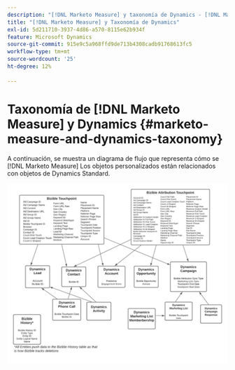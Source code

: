 ```yaml
---
description: "[!DNL Marketo Measure] y taxonomía de Dynamics - [!DNL Marketo Measure]"
title: "[!DNL Marketo Measure] y Taxonomía de Dynamics"
exl-id: 5d211710-3937-4d86-a570-8115e62b934f
feature: Microsoft Dynamics
source-git-commit: 915e9c5a968ffd9de713b4308cadb91768613fc5
workflow-type: tm+mt
source-wordcount: '25'
ht-degree: 12%

---
```


# Taxonomía de [!DNL Marketo Measure] y Dynamics {#marketo-measure-and-dynamics-taxonomy}

A continuación, se muestra un diagrama de flujo que representa cómo se [!DNL Marketo Measure] Los objetos personalizados están relacionados con objetos de Dynamics Standard.<p>

![](assets/bizible-and-dynamics-taxonomy-1.png)
